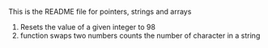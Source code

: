 This is the README file for pointers, strings and arrays
1. Resets the value of a given integer to 98
2. function swaps two numbers
counts the number of character in a string
